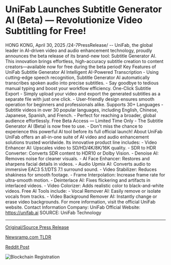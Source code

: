 # UniFab Launches Subtitle Generator AI (Beta) — Revolutionize Video Subtitling for Free!

HONG KONG, April 30, 2025 /24-7PressRelease/ -- UniFab, the global leader in AI-driven video and audio enhancement technology, proudly announces the beta release of its brand-new tool: Subtitle Generator AI. This innovation brings effortless, high-accuracy subtitle creation to content creators—available now for free during the beta period!  Key Features of UniFab Subtitle Generator AI  Intelligent AI-Powered Transcription - Using cutting-edge speech recognition, Subtitle Generator AI automatically transcribes spoken audio into precise subtitles. - Say goodbye to tedious manual typing and boost your workflow efficiency. One-Click Subtitle Export - Simply upload your video and export the generated subtitles as a separate file with just one click. - User-friendly design ensures smooth operation for beginners and professionals alike. Supports 30+ Languages - Subtitle videos in over 30 popular languages, including English, Chinese, Japanese, Spanish, and French. - Perfect for reaching a broader, global audience effortlessly. Free Beta Access — Limited Time Only - The Subtitle Generator AI (Beta) is now free to use. - Don't miss the chance to experience this powerful AI tool before its full official launch!  About UniFab  UniFab offers an all-in-one suite of AI video and audio enhancement solutions trusted worldwide. Its innovative product line includes: - Video Enhancer AI: Upscales video to SD/HD/4K/8K/16K quality. - SDR to HDR Converter: Converts SDR content to HDR10 or Dolby Vision. - Denoise AI: Removes noise for cleaner visuals. - AI Face Enhancer: Restores and sharpens facial details in videos. - Audio Upmix AI: Converts audio to immersive EAC3 5.1/DTS 7.1 surround sound. - Video Stabilizer: Reduces shakiness for smooth footage. - Frame Interpolation: Increase frame rate for ultra-smooth motion. - Deinterlace AI: Fixes flickering and artifacts in interlaced videos. - Video Colorizer: Adds realistic color to black-and-white videos. Free AI Tools include: - Vocal Remover AI: Easily remove or isolate vocals from tracks. - Video Background Remover AI: Instantly change or erase video backgrounds.  For more information, visit the official UniFab website. Contact Information Company: UniFab Official Website: https://unifab.ai SOURCE: UniFab Technology 

---

[Original/Source Press Release](https://www.24-7pressrelease.com/press-release/522312/unifab-launches-subtitle-generator-ai-beta-revolutionize-video-subtitling-for-free)
                    

[Newsramp.com TLDR](https://newsramp.com/curated-news/unifab-launches-beta-of-ai-subtitle-generator-tool-for-effortless-and-accurate-subtitle-creation/561688441c9d8d76240456137ef38745) 

 



[Reddit Post](https://www.reddit.com/r/newsramp/comments/1kbap63/unifab_launches_beta_of_ai_subtitle_generator/) 



![Blockchain Registration](https://cdn.newsramp.app/24-7PressRelease/qrcode/254/30/quaym3xg.webp)